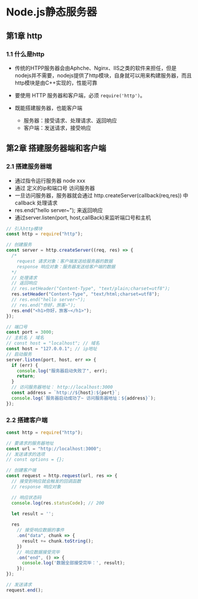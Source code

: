 # Node.js静态服务器

## 第1章 http

### 1.1 什么是http

- 传统的HTPP服务器会由Aphche、Nginx、IIS之类的软件来担任，但是nodejs并不需要，nodejs提供了http模块，自身就可以用来构建服务器，而且http模块是由C++实现的，性能可靠

- 要使用 HTTP 服务器和客户端，必须 `require('http')`。

- 既能搭建服务器，也能客户端
  - 服务器：接受请求、处理请求、返回响应
  - 客户端：发送请求，接受响应



## 第2章 搭建服务器端和客户端

### 2.1 搭建服务器端

- 通过指令运行服务器
      node xxx
- 通过 定义的ip和端口号 访问服务器
- 一旦访问服务器，服务器就会通过 http.createServer(callback(req,res)) 中 callback 处理请求
- res.end("hello server~"); 来返回响应
- 通过server.listen(port, host,callBack)来监听端口号和主机

```js
// 引入http模块
const http = require("http");

// 创建服务
const server = http.createServer((req, res) => {
  /*
    request 请求对象：客户端发送给服务器的数据
    response 响应对象：服务器发送给客户端的数据
  */
  // 处理请求
  // 返回响应
  // res.setHeader("Content-Type", "text/plain;charset=utf8");
  res.setHeader("Content-Type", "text/html;charset=utf8");
  // res.end("hello server~");
  // res.end("你好，旅客~");
  res.end("<h1>你好，旅客~</h1>");
});

// 端口号
const port = 3000;
// 主机名 / 域名
// const host = "localhost"; // 域名
const host = "127.0.0.1"; // ip地址
// 启动服务
server.listen(port, host, err => {
  if (err) {
    console.log("服务器启动失败了", err);
    return;
  }
  // 访问服务器地址： http://localhost:3000
  const address = `http://${host}:${port}`;
  console.log(`服务器启动成功了~ 访问服务器地址：${address}`);
});


```

### 2.2 搭建客户端

```js
const http = require("http");

// 要请求的服务器地址
const url = "http://localhost:3000";
// 发送请求的选项
// const options = {};

// 创建客户端
const request = http.request(url, res => {
  // 接受到响应就会触发的回调函数
  // response 响应对象

  // 响应状态码
  console.log(res.statusCode); // 200
  
  let result = '';

  res
    // 接受响应数据的事件
    .on("data", chunk => {
      result += chunk.toString();
    })
    // 响应数据接受完毕
    .on("end", () => {
      console.log('数据全部接受完毕：', result);
    });
});

// 发送请求
request.end();

```

